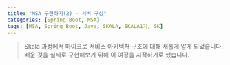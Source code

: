 ```yaml
---
title: "MSA 구현하기(2) - 서버 구성"
categories: [Spring Boot, MSA]
tags: [MSA, Spring Boot, Java, SKALA, SKALA1기, SK]
---
```


> Skala 과정에서 마이크로 서비스 아키텍처 구조에 대해 새롭게 알게 되었습니다.<br>
배운 것을 실제로 구현해보기 위해 이 여정을 시작하기로 했습니다.<br>